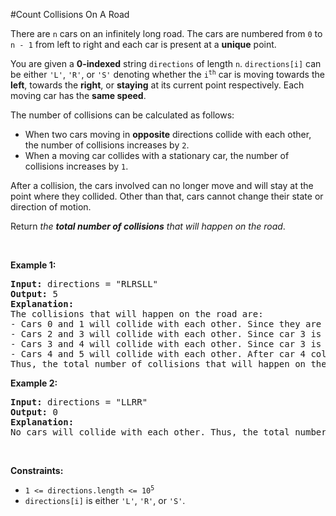 #Count Collisions On A Road
<p>There are <code>n</code> cars on an infinitely long road. The cars are numbered from <code>0</code> to <code>n - 1</code> from left to right and each car is present at a <strong>unique</strong> point.</p>
<p>You are given a <strong>0-indexed</strong> string <code>directions</code> of length <code>n</code>. <code>directions[i]</code> can be either <code>'L'</code>, <code>'R'</code>, or <code>'S'</code> denoting whether the <code>i<sup>th</sup></code> car is moving towards the <strong>left</strong>, towards the <strong>right</strong>, or <strong>staying</strong> at its current point respectively. Each moving car has the <strong>same speed</strong>.</p>
<p>The number of collisions can be calculated as follows:</p>
<ul>
<li>When two cars moving in <strong>opposite</strong> directions collide with each other, the number of collisions increases by <code>2</code>.</li>
<li>When a moving car collides with a stationary car, the number of collisions increases by <code>1</code>.</li>
</ul>
<p>After a collision, the cars involved can no longer move and will stay at the point where they collided. Other than that, cars cannot change their state or direction of motion.</p>
<p>Return <em>the <strong>total number of collisions</strong> that will happen on the road</em>.</p>
<p> </p>
<p><strong class="example">Example 1:</strong></p>
<pre><strong>Input:</strong> directions = "RLRSLL"
<strong>Output:</strong> 5
<strong>Explanation:</strong>
The collisions that will happen on the road are:
- Cars 0 and 1 will collide with each other. Since they are moving in opposite directions, the number of collisions becomes 0 + 2 = 2.
- Cars 2 and 3 will collide with each other. Since car 3 is stationary, the number of collisions becomes 2 + 1 = 3.
- Cars 3 and 4 will collide with each other. Since car 3 is stationary, the number of collisions becomes 3 + 1 = 4.
- Cars 4 and 5 will collide with each other. After car 4 collides with car 3, it will stay at the point of collision and get hit by car 5. The number of collisions becomes 4 + 1 = 5.
Thus, the total number of collisions that will happen on the road is 5. 
</pre>
<p><strong class="example">Example 2:</strong></p>
<pre><strong>Input:</strong> directions = "LLRR"
<strong>Output:</strong> 0
<strong>Explanation:</strong>
No cars will collide with each other. Thus, the total number of collisions that will happen on the road is 0.</pre>
<p> </p>
<p><strong>Constraints:</strong></p>
<ul>
<li><code>1 &lt;= directions.length &lt;= 10<sup>5</sup></code></li>
<li><code>directions[i]</code> is either <code>'L'</code>, <code>'R'</code>, or <code>'S'</code>.</li>
</ul>
